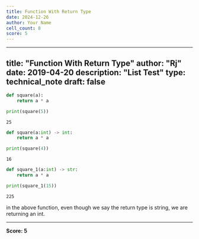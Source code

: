 ```yaml
---
title: Function With Return Type
date: 2024-12-26
author: Your Name
cell_count: 8
score: 5
---
```


---
title: "Function With Return Type"
author: "Rj"
date: 2019-04-20
description: "List Test"
type: technical_note
draft: false
---

```python
def square(a):
    return a * a
```


```python
print(square(5))
```

    25



```python
def square(a:int) -> int:
    return a * a
```


```python
print(square(4))
```

    16



```python
def square_1(a:int) -> str:
    return a * a
```


```python
print(square_1(15))
```

    225


in the above function, even though we say the return type is string, we are returning an int. 


---
**Score: 5**